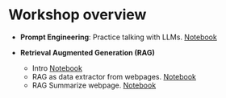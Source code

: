 # Workshop overview

- **Prompt Engineering**: Practice talking with LLMs. [Notebook](nb01_TalkingToLLMs_Prompting.ipynb)
  
- **Retrieval Augmented Generation (RAG)**
  - Intro [Notebook](nb02_RAG_talknigWithLLMs_and_ownTextData.ipynb)
  - RAG as data extractor from webpages. [Notebook](nb02b1_RAG_exercise_webpage_emailId_extracter.ipynb)
  - RAG Summarize webpage. [Notebook](nb02b_RAG_exercise_HTMLpage.ipynb)

